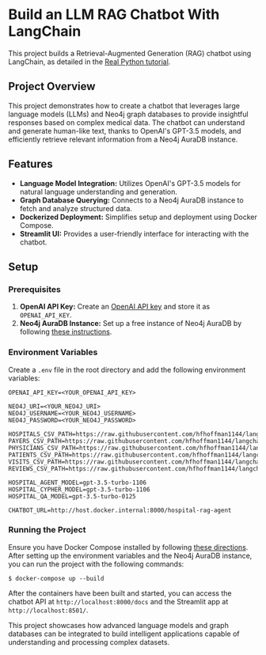 # Build an LLM RAG Chatbot With LangChain

This project builds a Retrieval-Augmented Generation (RAG) chatbot using LangChain, as detailed in the [Real Python tutorial](https://realpython.com/build-llm-rag-chatbot-with-langchain/).

## Project Overview

This project demonstrates how to create a chatbot that leverages large language models (LLMs) and Neo4j graph databases to provide insightful responses based on complex medical data. The chatbot can understand and generate human-like text, thanks to OpenAI's GPT-3.5 models, and efficiently retrieve relevant information from a Neo4j AuraDB instance.

## Features

- **Language Model Integration:** Utilizes OpenAI's GPT-3.5 models for natural language understanding and generation.
- **Graph Database Querying:** Connects to a Neo4j AuraDB instance to fetch and analyze structured data.
- **Dockerized Deployment:** Simplifies setup and deployment using Docker Compose.
- **Streamlit UI:** Provides a user-friendly interface for interacting with the chatbot.

## Setup

### Prerequisites

1. **OpenAI API Key:** Create an [OpenAI API key](https://realpython.com/generate-images-with-dalle-openai-api/#get-your-openai-api-key) and store it as `OPENAI_API_KEY`.
2. **Neo4j AuraDB Instance:** Set up a free instance of Neo4j AuraDB by following [these instructions](https://neo4j.com/cloud/platform/aura-graph-database/?ref=docs-nav-get-started).

### Environment Variables

Create a `.env` file in the root directory and add the following environment variables:

```.env
OPENAI_API_KEY=<YOUR_OPENAI_API_KEY>

NEO4J_URI=<YOUR_NEO4J_URI>
NEO4J_USERNAME=<YOUR_NEO4J_USERNAME>
NEO4J_PASSWORD=<YOUR_NEO4J_PASSWORD>

HOSPITALS_CSV_PATH=https://raw.githubusercontent.com/hfhoffman1144/langchain_neo4j_rag_app/main/data/hospitals.csv
PAYERS_CSV_PATH=https://raw.githubusercontent.com/hfhoffman1144/langchain_neo4j_rag_app/main/data/payers.csv
PHYSICIANS_CSV_PATH=https://raw.githubusercontent.com/hfhoffman1144/langchain_neo4j_rag_app/main/data/physicians.csv
PATIENTS_CSV_PATH=https://raw.githubusercontent.com/hfhoffman1144/langchain_neo4j_rag_app/main/data/patients.csv
VISITS_CSV_PATH=https://raw.githubusercontent.com/hfhoffman1144/langchain_neo4j_rag_app/main/data/visits.csv
REVIEWS_CSV_PATH=https://raw.githubusercontent.com/hfhoffman1144/langchain_neo4j_rag_app/main/data/reviews.csv

HOSPITAL_AGENT_MODEL=gpt-3.5-turbo-1106
HOSPITAL_CYPHER_MODEL=gpt-3.5-turbo-1106
HOSPITAL_QA_MODEL=gpt-3.5-turbo-0125

CHATBOT_URL=http://host.docker.internal:8000/hospital-rag-agent
```

### Running the Project

Ensure you have Docker Compose installed by following [these directions](https://docs.docker.com/compose/install/). After setting up the environment variables and the Neo4j AuraDB instance, you can run the project with the following commands:

```console
$ docker-compose up --build
```

After the containers have been built and started, you can access the chatbot API at `http://localhost:8000/docs` and the Streamlit app at `http://localhost:8501/`.

This project showcases how advanced language models and graph databases can be integrated to build intelligent applications capable of understanding and processing complex datasets.